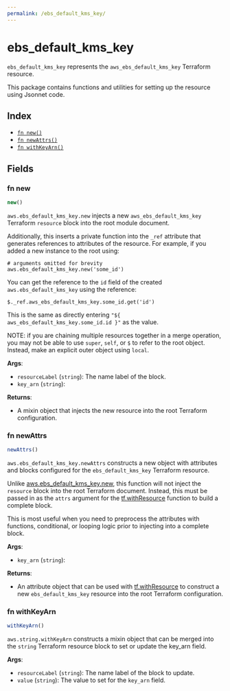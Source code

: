 ```yaml
---
permalink: /ebs_default_kms_key/
---
```


# ebs_default_kms_key

`ebs_default_kms_key` represents the `aws_ebs_default_kms_key` Terraform resource.



This package contains functions and utilities for setting up the resource using Jsonnet code.


## Index

* [`fn new()`](#fn-new)
* [`fn newAttrs()`](#fn-newattrs)
* [`fn withKeyArn()`](#fn-withkeyarn)

## Fields

### fn new

```ts
new()
```


`aws.ebs_default_kms_key.new` injects a new `aws_ebs_default_kms_key` Terraform `resource`
block into the root module document.

Additionally, this inserts a private function into the `_ref` attribute that generates references to attributes of the
resource. For example, if you added a new instance to the root using:

    # arguments omitted for brevity
    aws.ebs_default_kms_key.new('some_id')

You can get the reference to the `id` field of the created `aws.ebs_default_kms_key` using the reference:

    $._ref.aws_ebs_default_kms_key.some_id.get('id')

This is the same as directly entering `"${ aws_ebs_default_kms_key.some_id.id }"` as the value.

NOTE: if you are chaining multiple resources together in a merge operation, you may not be able to use `super`, `self`,
or `$` to refer to the root object. Instead, make an explicit outer object using `local`.

**Args**:
  - `resourceLabel` (`string`): The name label of the block.
  - `key_arn` (`string`): 

**Returns**:
- A mixin object that injects the new resource into the root Terraform configuration.


### fn newAttrs

```ts
newAttrs()
```


`aws.ebs_default_kms_key.newAttrs` constructs a new object with attributes and blocks configured for the `ebs_default_kms_key`
Terraform resource.

Unlike [aws.ebs_default_kms_key.new](#fn-new), this function will not inject the `resource`
block into the root Terraform document. Instead, this must be passed in as the `attrs` argument for the
[tf.withResource](https://github.com/tf-libsonnet/core/tree/main/docs#fn-withresource) function to build a complete block.

This is most useful when you need to preprocess the attributes with functions, conditional, or looping logic prior to
injecting into a complete block.

**Args**:
  - `key_arn` (`string`): 

**Returns**:
  - An attribute object that can be used with [tf.withResource](https://github.com/tf-libsonnet/core/tree/main/docs#fn-withresource) to construct a new `ebs_default_kms_key` resource into the root Terraform configuration.


### fn withKeyArn

```ts
withKeyArn()
```

`aws.string.withKeyArn` constructs a mixin object that can be merged into the `string`
Terraform resource block to set or update the key_arn field.



**Args**:
  - `resourceLabel` (`string`): The name label of the block to update.
  - `value` (`string`): The value to set for the `key_arn` field.
